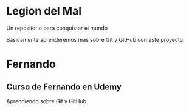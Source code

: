 # Legion del Mal
Un repositorio para conquistar el mundo

Básicamente aprenderemos más sobre Git y GitHub con este proyecto


# Fernando


## Curso de Fernando en Udemy
Aprendiendo sobre Git y GitHub
